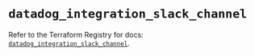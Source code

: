 # `datadog_integration_slack_channel`

Refer to the Terraform Registry for docs: [`datadog_integration_slack_channel`](https://registry.terraform.io/providers/datadog/datadog/3.71.0/docs/resources/integration_slack_channel).
